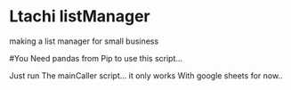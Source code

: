 # Ltachi listManager
making a list manager for small business 


#You Need pandas from Pip to use this script...



Just run The mainCaller script...
it only works With google sheets for now..

